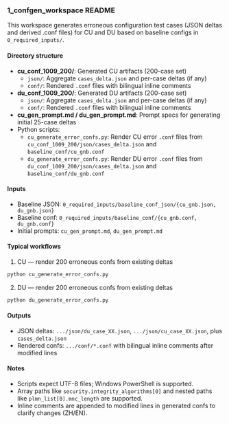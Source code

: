 ### 1_confgen_workspace README

This workspace generates erroneous configuration test cases (JSON deltas and derived .conf files) for CU and DU based on baseline configs in `0_required_inputs/`.

#### Directory structure
- **cu_conf_1009_200/**: Generated CU artifacts (200-case set)
  - `json/`: Aggregate `cases_delta.json` and per-case deltas (if any)
  - `conf/`: Rendered `.conf` files with bilingual inline comments
- **du_conf_1009_200/**: Generated DU artifacts (200-case set)
  - `json/`: Aggregate `cases_delta.json` and per-case deltas (if any)
  - `conf/`: Rendered `.conf` files with bilingual inline comments
- **cu_gen_prompt.md / du_gen_prompt.md**: Prompt specs for generating initial 25-case deltas
- Python scripts:
  - `cu_generate_error_confs.py`: Render CU error `.conf` files from `cu_conf_1009_200/json/cases_delta.json` and `baseline_conf/cu_gnb.conf`
  - `du_generate_error_confs.py`: Render DU error `.conf` files from `du_conf_1009_200/json/cases_delta.json` and `baseline_conf/du_gnb.conf`

#### Inputs
- Baseline JSON: `0_required_inputs/baseline_conf_json/{cu_gnb.json, du_gnb.json}`
- Baseline conf: `0_required_inputs/baseline_conf/{cu_gnb.conf, du_gnb.conf}`
- Initial prompts: `cu_gen_prompt.md`, `du_gen_prompt.md`

#### Typical workflows
1) CU — render 200 erroneous confs from existing deltas
```bash
python cu_generate_error_confs.py
```

2) DU — render 200 erroneous confs from existing deltas
```bash
python du_generate_error_confs.py
```

#### Outputs
- JSON deltas: `.../json/du_case_XX.json`, `.../json/cu_case_XX.json`, plus `cases_delta.json`
- Rendered confs: `.../conf/*.conf` with bilingual inline comments after modified lines

#### Notes
- Scripts expect UTF-8 files; Windows PowerShell is supported.
- Array paths like `security.integrity_algorithms[0]` and nested paths like `plmn_list[0].mnc_length` are supported.
- Inline comments are appended to modified lines in generated confs to clarify changes (ZH/EN).

